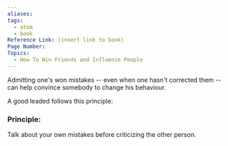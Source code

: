 ```yaml
---
aliases:
tags:
  - atom
  - book
Reference Link: (insert link to book)
Page Number:
Topics:
  - How To Win Friends and Influence People
---
```

Admitting one's won mistakes -- even when one hasn't corrected them -- can help convince somebody to change his behaviour.

A good leaded follows this principle:
### Principle:
Talk about your own mistakes before
criticizing the other person.

